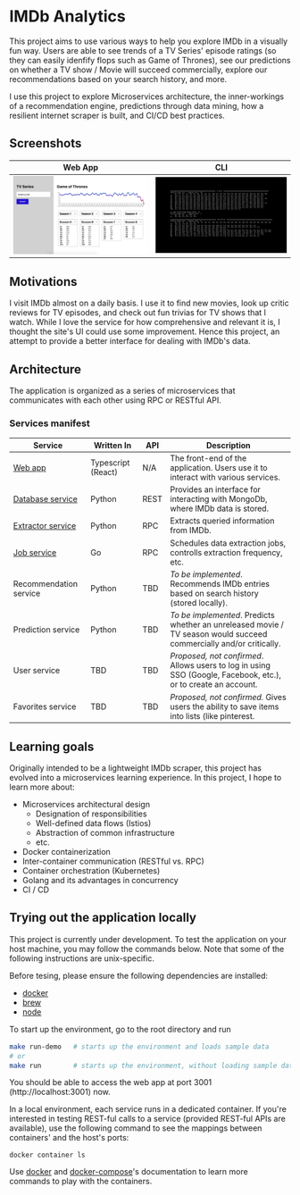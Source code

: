 # IMDb Analytics

This project aims to use various ways to help you explore IMDb in a visually
fun way. Users are able to see trends of a TV Series' episode ratings (so they
can easily idenfify flops such as Game of Thrones), see our predictions on
whether a TV show / Movie will succeed commercially, explore our recommendations
based on your search history, and more.

I use this project to explore Microservices architecture, the inner-workings of
a recommendation engine, predictions through data mining, how a resilient
internet scraper is built, and CI/CD best practices.

## Screenshots

| Web App                             | CLI                                      |
| ----------------------------------- | ---------------------------------------- |
| ![stdui](docs/static/sample_ui.png) | ![stdout](docs/static/sample_stdout.png) |

## Motivations

I visit IMDb almost on a daily basis. I use it to find new movies, look up
critic reviews for TV episodes, and check out fun trivias for TV shows that I
watch. While I love the service for how comprehensive and relevant it is, I
thought the site's UI could use some improvement. Hence this project, an attempt
to provide a better interface for dealing with IMDb's data.

## Architecture

The application is organized as a series of microservices that communicates with
each other using RPC or RESTful API.

### Services manifest

| Service | Written In         | API | Description                                                                       |
| ------- | ------------------ | --- | --------------------------------------------------------------------------------- |
| [Web app](./src/web-app) | Typescript (React) | N/A | The front-end of the application. Users use it to interact with various services. |
| [Database service](./src/db-service) | Python | REST | Provides an interface for interacting with MongoDb, where IMDb data is stored. |
| [Extractor service](./src/extractor-service) | Python | RPC | Extracts queried information from IMDb. |
| [Job service](./src/job-service) | Go | RPC | Schedules data extraction jobs, controlls extraction frequency, etc. |
| Recommendation service | Python | TBD | _To be implemented_. Recommends IMDb entries based on search history (stored locally). |
| Prediction service | Python | TBD | _To be implemented_. Predicts whether an unreleased movie / TV season would succeed commercially and/or critically. 
| User service | TBD | TBD | _Proposed, not confirmed_. Allows users to log in using SSO (Google, Facebook, etc.), or to create an account.|
| Favorites service | TBD | TBD | _Proposed, not confirmed._ Gives users the ability to save items into lists (like pinterest. |

## Learning goals

Originally intended to be a lightweight IMDb scraper, this project has evolved
into a microservices learning experience. In this project, I hope to learn more
about:

- Microservices architectural design
  - Designation of responsibilities
  - Well-defined data flows (Istios)
  - Abstraction of common infrastructure
  - etc.
- Docker containerization
- Inter-container communication (RESTful vs. RPC)
- Container orchestration (Kubernetes)
- Golang and its advantages in concurrency
- CI / CD

## Trying out the application locally

This project is currently under development. To test the application on your
host machine, you may follow the commands below. Note that some of the
following instructions are unix-specific.

Before tesing, please ensure the following dependencies are installed:

- [docker](https://docs.docker.com/v17.12/docker-for-mac/install/#download-docker-for-mac)
- [brew](https://brew.sh)
- [node](https://treehouse.github.io/installation-guides/mac/node-mac.html)

To start up the environment, go to the root directory and run

```bash
make run-demo   # starts up the environment and loads sample data
# or
make run        # starts up the environment, without loading sample data
```

You should be able to access the web app at port 3001 (http://localhost:3001)
now.

In a local environment, each service runs in a dedicated container. If you're 
interested in testing REST-ful calls to a service (provided REST-ful APIs are 
available), use the following command to see the mappings between containers' 
and the host's ports:

```
docker container ls
```

Use [docker](https://docs.docker.com/engine/reference/commandline/cli/) and 
[docker-compose](https://docs.docker.com/compose/)'s documentation to learn 
more commands to play with the containers.
